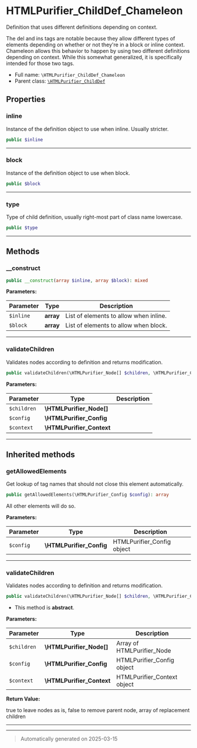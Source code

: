 
# HTMLPurifier_ChildDef_Chameleon

Definition that uses different definitions depending on context.

The del and ins tags are notable because they allow different types of
elements depending on whether or not they're in a block or inline context.
Chameleon allows this behavior to happen by using two different
definitions depending on context.  While this somewhat generalized,
it is specifically intended for those two tags.

* Full name: `\HTMLPurifier_ChildDef_Chameleon`
* Parent class: [`\HTMLPurifier_ChildDef`](./HTMLPurifier_ChildDef.md)



## Properties


### inline

Instance of the definition object to use when inline. Usually stricter.

```php
public $inline
```






***

### block

Instance of the definition object to use when block.

```php
public $block
```






***

### type

Type of child definition, usually right-most part of class name lowercase.

```php
public $type
```






***

## Methods


### __construct



```php
public __construct(array $inline, array $block): mixed
```








**Parameters:**

| Parameter | Type | Description |
|-----------|------|-------------|
| `$inline` | **array** | List of elements to allow when inline. |
| `$block` | **array** | List of elements to allow when block. |





***

### validateChildren

Validates nodes according to definition and returns modification.

```php
public validateChildren(\HTMLPurifier_Node[] $children, \HTMLPurifier_Config $config, \HTMLPurifier_Context $context): bool
```








**Parameters:**

| Parameter | Type | Description |
|-----------|------|-------------|
| `$children` | **\HTMLPurifier_Node[]** |  |
| `$config` | **\HTMLPurifier_Config** |  |
| `$context` | **\HTMLPurifier_Context** |  |





***


## Inherited methods


### getAllowedElements

Get lookup of tag names that should not close this element automatically.

```php
public getAllowedElements(\HTMLPurifier_Config $config): array
```

All other elements will do so.






**Parameters:**

| Parameter | Type | Description |
|-----------|------|-------------|
| `$config` | **\HTMLPurifier_Config** | HTMLPurifier_Config object |





***

### validateChildren

Validates nodes according to definition and returns modification.

```php
public validateChildren(\HTMLPurifier_Node[] $children, \HTMLPurifier_Config $config, \HTMLPurifier_Context $context): bool|array
```




* This method is **abstract**.



**Parameters:**

| Parameter | Type | Description |
|-----------|------|-------------|
| `$children` | **\HTMLPurifier_Node[]** | Array of HTMLPurifier_Node |
| `$config` | **\HTMLPurifier_Config** | HTMLPurifier_Config object |
| `$context` | **\HTMLPurifier_Context** | HTMLPurifier_Context object |


**Return Value:**

true to leave nodes as is, false to remove parent node, array of replacement children




***


***
> Automatically generated on 2025-03-15

